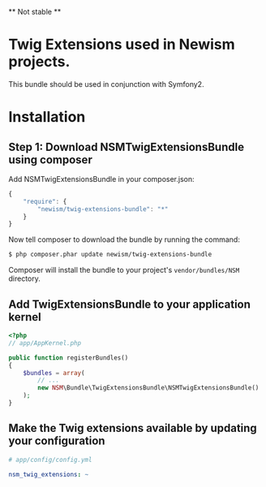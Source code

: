 ** Not stable **

# Twig Extensions used in Newism projects.

This bundle should be used in conjunction with Symfony2.

# Installation

## Step 1: Download NSMTwigExtensionsBundle using composer

Add NSMTwigExtensionsBundle in your composer.json:

```js
{
    "require": {
        "newism/twig-extensions-bundle": "*"
    }
}
```

Now tell composer to download the bundle by running the command:

``` bash
$ php composer.phar update newism/twig-extensions-bundle
```

Composer will install the bundle to your project's `vendor/bundles/NSM` directory.

## Add TwigExtensionsBundle to your application kernel

``` php
<?php
// app/AppKernel.php

public function registerBundles()
{
    $bundles = array(
        // ...
        new NSM\Bundle\TwigExtensionsBundle\NSMTwigExtensionsBundle()
    );
}
```

## Make the Twig extensions available by updating your configuration

``` yaml
# app/config/config.yml

nsm_twig_extensions: ~
```